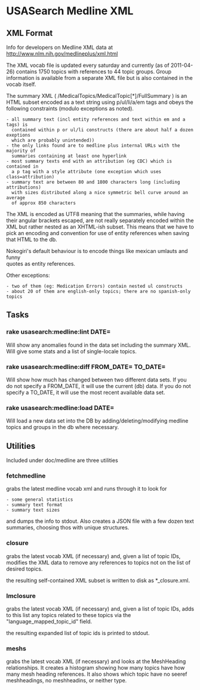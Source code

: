 # USASearch Medline XML

## XML Format 

Info for developers on Medline XML data at <http://www.nlm.nih.gov/medlineplus/xml.html>

The XML vocab file is updated every saturday and currently (as of 2011-04-26) 
contains 1750 topics with references to 44 topic groups.  Group information is 
available from a separate XML file but is also contained in the vocab itself.

The summary XML ( /MedicalTopics/MedicalTopic[*]/FullSummary ) 
is an HTML subset encoded as a text string using p/ul/li/a/em tags and obeys 
the following constraints (modulo exceptions as noted).  

    - all summary text (incl entity references and text within em and a tags) is 
      contained within p or ul/li constructs (there are about half a dozen exeptions
      which are probably unintended))
    - the only links found are to medline plus internal URLs with the majority of
      summaries containing at least one hyperlink
    - most summary texts end with an attribution (eg CDC) which is contained in 
      a p tag with a style attribute (one exception which uses class=attribution)
    - summary text are between 80 and 1800 characters long (including attributions)
      with sizes distributed along a nice symmetric bell curve around an average
      of approx 850 characters

The XML is encoded as UTF8 meaning that the summaries, while having their angular 
brackets escaped, are not really separately encoded within the XML but rather 
nested as an XHTML-ish subset.  This means that we have to pick an encoding 
and convention for use of entity references when saving that HTML to the db.

Nokogiri's default behaviour is to encode things like mexican umlauts and funny  
quotes as entity references.  


Other exceptions:

    - two of them (eg: Medication Errors) contain nested ul constructs
    - about 20 of them are english-only topics; there are no spanish-only topics


## Tasks

### rake usasearch:medline:lint DATE=<date>

Will show any anomalies found in the data set including the summary XML.  Will 
give some stats and a list of single-locale topics.


### rake usasearch:medline:diff FROM_DATE=<date> TO_DATE=<date>

Will show how much has changed between two different data sets.  If you do not 
specify a FROM_DATE, it will use the current (db) data.  If you do not specify 
a TO_DATE, it will use the most recent available data set.


### rake usasearch:medline:load DATE=<date>

Will load a new data set into the DB by adding/deleting/modifying medline 
topics and groups in the db where necessary.  


## Utilities

Included under doc/medline are three utilities

### fetchmedline

grabs the latest medline vocab xml and runs through it to look for 

    - some general statistics
    - summary text format
    - summary text sizes

and dumps the info to stdout.  Also creates a JSON file with a few dozen 
text summaries, choosing thos with unique structures.

### closure

grabs the latest vocab XML (if necessary) and, given a list of topic IDs, 
modifies the XML data to remove any references to topics not on the list
of desired topics.

the resulting self-contained XML subset is written to disk as *_closure.xml.


### lmclosure

grabs the latest vocab XML (if necessary) and, given a list of topic IDs, 
adds to this list any topics related to these topics via the "language_mapped_topic_id"
field.

the resulting expanded list of topic ids is printed to stdout.


### meshs

grabs the latest vocab XML (if necessary) and looks at the MeshHeading relationships.
It creates a histogram showing how many topics have how many mesh heading references.
It also shows which topic have no seeref meshheadings, no meshheadins, or neither type.


